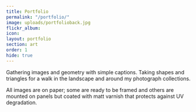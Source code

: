 ```yaml
---
title: Portfolio
permalink: "/portfolio/"
image: uploads/portfolioback.jpg
flickr_album:
icon:
layout: portfolio
section: art
order: 1
hide: true
---
```

Gathering images and geometry with simple captions. Taking shapes and triangles for a walk in the landscape and around my photograph collections.

All images are on paper; some are ready to be framed and others are mounted on panels but coated with matt varnish that protects against UV degradation.

